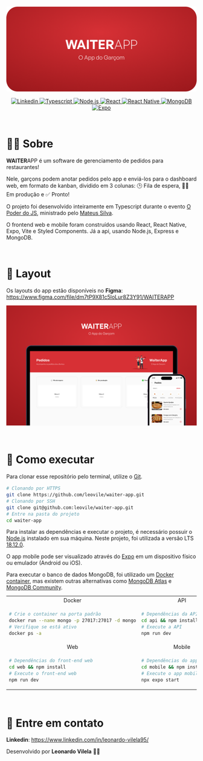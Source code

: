 <p align="center">
  <img src="./.github/banner-logo.png" alt="WAITERAPP" />
</p>

<p align="center">
  <a href="https://www.linkedin.com/in/leonardo-vilela95/">
    <img
      alt="Linkedin"
      src="https://img.shields.io/badge/-Leonardo%20Vilela-5b0b0d?style=flat-square&logo=Linkedin&logoColor=white&link=https://www.linkedin.com/in/leonardo-vilela95/"
    />
  </a>
  <a href="https://www.typescriptlang.org/">
    <img
      alt="Typescript"
      src="https://img.shields.io/badge/Typescript-710e10.svg?style=flat-square&logo=typescript&logoColor=white"
    />
  </a>
  <a href="https://nodejs.org/">
    <img
      alt="Node.js"
      src="https://img.shields.io/badge/Node.js-8a1114.svg?style=flat-square&logo=node.js&logoColor=white"
    />
  </a>
  <a href="https://reactjs.org/">
    <img
      alt="React"
      src="https://img.shields.io/badge/React-9f1416.svg?style=flat-square&logo=react&logoColor=white"
    />
  </a>
  <a href="https://reactnative.dev/">
    <img
      alt="React Native"
      src="https://img.shields.io/badge/React%20Native-b61619.svg?style=flat-square&logo=react&logoColor=white"
    />
  </a>
  <a href="https://www.mongodb.com/">
    <img
      alt="MongoDB"
      src="https://img.shields.io/badge/MongoDB-cc191c.svg?style=flat-square&logo=mongodb&logoColor=white"
    />
  </a>
  <a href="https://expo.dev/">
    <img
      alt="Expo"
      src="https://img.shields.io/badge/Expo-e31c1f.svg?style=flat-square&logo=expo&logoColor=white"
    />
  </a>
</p>

<br />

# 👨‍🍳 Sobre

**WAITER**APP é um software de gerenciamento de pedidos para restaurantes!

Nele, garçons podem anotar pedidos pelo app e enviá-los para o dashboard web, em formato de kanban,
dividido em 3 colunas: 🕒 Fila de espera, 👨‍🍳 Em produção e ✅ Pronto!

O projeto foi desenvolvido inteiramente em Typescript durante o evento [O Poder do JS](https://opoderdojs.jstack.com.br/),
ministrado pelo [Mateus Silva](https://www.linkedin.com/in/mateusilva/).

O frontend web e mobile foram construídos usando React, React Native, Expo, Vite e Styled Components.
Já a api, usando Node.js, Express e MongoDB.

<br />

# 🎨 Layout

Os layouts do app estão disponíveis no **Figma**: https://www.figma.com/file/dm7tP9X81c5loLur8Z3Y91/WAITERAPP

<p align="center">
  <img src="./.github/layout.png" alt="WAITERAPP" />
</p>

<br />

# 🤔 Como executar

Para clonar esse repositório pelo terminal, utilize o [Git](https://git-scm.com/).

```bash
# Clonando por HTTPS
git clone https://github.com/leovile/waiter-app.git
# Clonando por SSH
git clone git@github.com:leovile/waiter-app.git
# Entre na pasta do projeto
cd waiter-app
```

Para instalar as dependências e executar o projeto, é necessário possuir o [Node.js](https://nodejs.org/) instalado em sua máquina. Neste projeto, foi utilizada a versão LTS [18.12.0](https://nodejs.org/en/blog/release/v18.12.0/).

O app mobile pode ser visualizado através do [Expo](https://expo.dev/) em um dispositivo físico ou emulador (Android ou iOS).

Para executar o banco de dados MongoDB, foi utilizado um [Docker container](https://www.docker.com/resources/what-container/), mas existem outras alternativas como [MongoDB Atlas](https://www.mongodb.com/atlas/database) e [MongoDB Community](https://www.mongodb.com/try/download/community).

<table>
<tr>
<td align="center">Docker</td><td align="center">API</td>
</tr>
<tr>
<tr>
<td>

```bash
# Crie o container na porta padrão
docker run --name mongo -p 27017:27017 -d mongo
# Verifique se está ativo
docker ps -a
```

</td>
<td>

```bash
# Dependências da API back-end
cd api && npm install
# Execute a API
npm run dev
```

</td>
</tr>
<tr>
<td align="center">Web</td><td align="center">Mobile</td>
</tr>
<tr>
<td>

```bash
# Dependências do front-end web
cd web && npm install
# Execute o front-end web
npm run dev
```

</td>
<td>

```bash
# Dependências do app mobile
cd mobile && npm install
# Execute o app mobile (Expo)
npx expo start
```

</td>
</tr>
</table>

<br />

# 📮 Entre em contato

**Linkedin**: https://www.linkedin.com/in/leonardo-vilela95/

Desenvolvido por **Leonardo Vilela** 👋🏻
